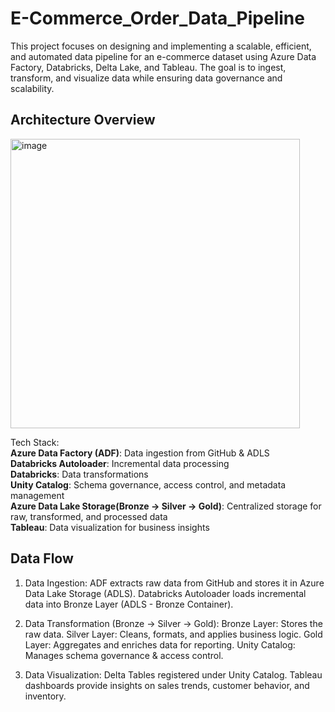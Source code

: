 # E-Commerce_Order_Data_Pipeline
This project focuses on designing and implementing a scalable, efficient, and automated data pipeline for an e-commerce dataset using Azure Data Factory, Databricks, Delta Lake, and Tableau. The goal is to ingest, transform, and visualize data while ensuring data governance and scalability.

## Architecture Overview

<img width="463" alt="image" src="https://github.com/user-attachments/assets/3768b118-c94a-4f0d-b32d-ff713c9271ae" />


Tech Stack:<br>
<b>Azure Data Factory (ADF)</b>: Data ingestion from GitHub & ADLS<br>
<b>Databricks Autoloader</b>: Incremental data processing<br>
<b>Databricks</b>: Data transformations<br>
<b>Unity Catalog</b>: Schema governance, access control, and metadata management<br>
<b>Azure Data Lake Storage(Bronze → Silver → Gold)</b>: Centralized storage for raw, transformed, and processed data<br>
<b>Tableau</b>: Data visualization for business insights<br>

## Data Flow

1. Data Ingestion:
ADF extracts raw data from GitHub and stores it in Azure Data Lake Storage (ADLS).
Databricks Autoloader loads incremental data into Bronze Layer (ADLS - Bronze Container).

2. Data Transformation (Bronze → Silver → Gold):
Bronze Layer: Stores the raw data.
Silver Layer: Cleans, formats, and applies business logic.
Gold Layer: Aggregates and enriches data for reporting.
Unity Catalog: Manages schema governance & access control.

3. Data Visualization:
Delta Tables registered under Unity Catalog.
Tableau dashboards provide insights on sales trends, customer behavior, and inventory.
